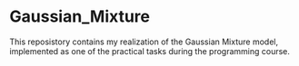 # Gaussian_Mixture
This reposistory contains my realization of the Gaussian Mixture model, implemented as one of the practical tasks during the programming course.
